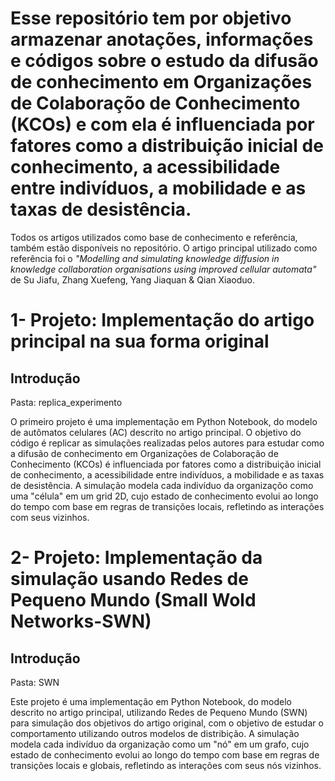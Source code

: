 # Esse repositório tem por objetivo armazenar anotações, informações e códigos sobre o estudo da difusão de conhecimento em Organizações de Colaboraçõo de Conhecimento (KCOs) e com ela é influenciada por fatores como a distribuição inicial de conhecimento, a acessibilidade entre indivíduos, a mobilidade e as taxas de desistência. 

Todos os artigos utilizados como base de conhecimento e referência, também estão disponíveis no repositório.
O artigo principal utilizado como referência foi o *"Modelling and simulating knowledge diffusion in knowledge collaboration organisations using improved cellular automata"* de Su Jiafu, Zhang Xuefeng, Yang Jiaquan & Qian Xiaoduo.

# 1- Projeto: Implementação do artigo principal na sua forma original 
## Introdução

Pasta: replica_experimento

O primeiro projeto é uma implementação em Python Notebook, do modelo de autômatos celulares (AC) descrito no artigo principal.
O objetivo do código é replicar as simulações realizadas pelos autores para estudar como a difusão de conhecimento em Organizações de Colaboração de Conhecimento (KCOs) é influenciada por fatores como a distribuição inicial de conhecimento, a acessibilidade entre indivíduos, a mobilidade e as taxas de desistência.
A simulação modela cada indivíduo da organizaçõo como uma "célula" em um grid 2D, cujo estado de conhecimento evolui ao longo do tempo com base em regras de transições locais, refletindo as interações com seus vizinhos.

# 2- Projeto: Implementação da simulação usando Redes de Pequeno Mundo (Small Wold Networks-SWN)
## Introdução

Pasta: SWN

Este projeto é uma implementação em Python Notebook, do modelo descrito no artigo principal, utilizando Redes de Pequeno Mundo (SWN) para simulação dos objetivos do artigo original, com o objetivo de estudar o comportamento utilizando outros modelos de distribição.
A simulação modela cada indivíduo da organização como um "nó" em um grafo, cujo estado de conhecimento evolui ao longo do tempo com base em regras de transições locais e globais, refletindo as interações com seus nós vizinhos.
